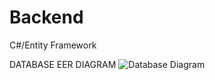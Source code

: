 # Backend
C#/Entity Framework

DATABASE EER DIAGRAM
![Database Diagram](https://github.com/TeamTravellers/Backend/assets/89069514/6f6e06a8-9ce8-4c64-969a-7c9655bb7df2)


